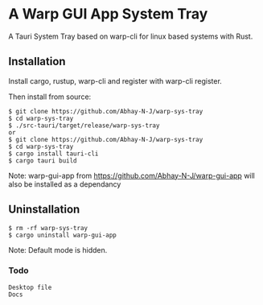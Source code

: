 # A Warp GUI App System Tray

A Tauri System Tray based on warp-cli for linux based systems with Rust. 

## Installation

Install cargo, rustup, warp-cli and register with warp-cli register.

Then install from source:

    $ git clone https://github.com/Abhay-N-J/warp-sys-tray
    $ cd warp-sys-tray
    $ ./src-tauri/target/release/warp-sys-tray
    or
    $ git clone https://github.com/Abhay-N-J/warp-sys-tray
    $ cd warp-sys-tray
    $ cargo install tauri-cli
    $ cargo tauri build

Note: warp-gui-app from https://github.com/Abhay-N-J/warp-gui-app will also be installed as a dependancy

## Uninstallation

    $ rm -rf warp-sys-tray
    $ cargo uninstall warp-gui-app

Note: Default mode is hidden.

### Todo
    Desktop file
    Docs
